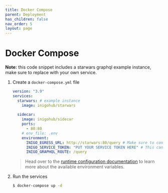 ```yaml
---
title: Docker Compose
parent: Deployment
has_children: false
nav_order: 5
layout: page
---
```


# Docker Compose

  **Note:** this code snippet includes a starwars graphql example instance, make sure to replace with your own service.

  1. Create a `docker-compose.yml` file

      ``` yaml
      version: "3.9"
      services:
        starwars: # example instance
          image: inigohub/starwars
          
        sidecar:
          image: inigohub/sidecar
          ports:
            - 80:80
          # env_file: .env
          environment:
            INIGO_EGRESS_URL: http://starwars:80/query # Make sure to configure
            INIGO_SERVICE_TOKEN: "PUT YOUR SERVICE TOKEN HERE" # This can be stored in an .env file instead
            INIGO_GRAPHQL_ROUTE: /query
      ```

      > Head over to the [runtime configuration documentation](deployment_runtime_override.html) to learn more about the available environment variables.

  2. Run the services
      ``` sh
      $ docker-compose up -d
      ```